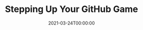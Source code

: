 ---
title: Stepping Up Your GitHub Game
org: Women Who Code Front End
date: 2021-03-24T00:00:00
type: Talk
description: If you've used GitHub for learning and personal projects, you're probably familiar with concepts like forking, creating branches, and pull requests. In this webinar, learn how to utilize more GitHub features the same way production teams do! We'll be evaluating major OSS repositories to better understand GitHub issues, releases, and automations to step up your GitHub game. Video recording unavailable.
link:
embed:
slides: https://slides.com/ceceliamartinez/stepping-up-your-github-game
tags: ['github', 'OSS']
---